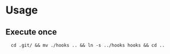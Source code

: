 Usage
=====

Execute once
------------
```
  cd .git/ && mv ./hooks .. && ln -s ../hooks hooks && cd ..
```
